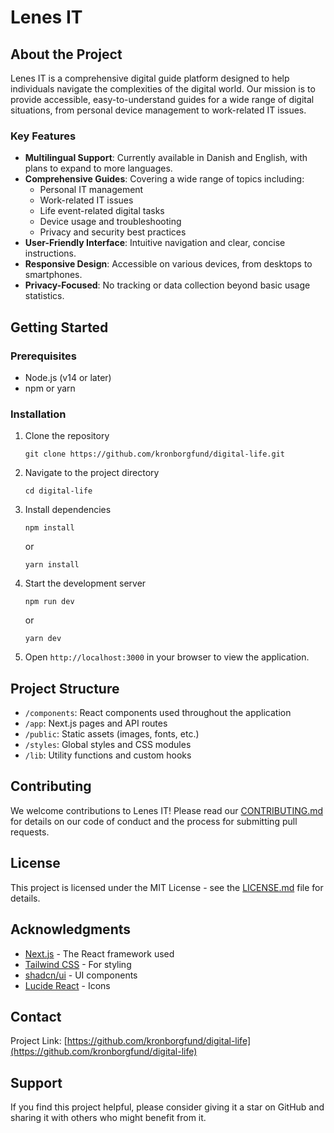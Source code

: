 # Lenes IT

## About the Project

Lenes IT is a comprehensive digital guide platform designed to help individuals navigate the complexities of the digital world. Our mission is to provide accessible, easy-to-understand guides for a wide range of digital situations, from personal device management to work-related IT issues.

### Key Features

- **Multilingual Support**: Currently available in Danish and English, with plans to expand to more languages.
- **Comprehensive Guides**: Covering a wide range of topics including:
  - Personal IT management
  - Work-related IT issues
  - Life event-related digital tasks
  - Device usage and troubleshooting
  - Privacy and security best practices
- **User-Friendly Interface**: Intuitive navigation and clear, concise instructions.
- **Responsive Design**: Accessible on various devices, from desktops to smartphones.
- **Privacy-Focused**: No tracking or data collection beyond basic usage statistics.

## Getting Started

### Prerequisites

- Node.js (v14 or later)
- npm or yarn

### Installation

1. Clone the repository

   ```
   git clone https://github.com/kronborgfund/digital-life.git
   ```

2. Navigate to the project directory

   ```
   cd digital-life
   ```

3. Install dependencies

   ```
   npm install
   ```

   or

   ```
   yarn install
   ```

4. Start the development server

   ```
   npm run dev
   ```

   or

   ```
   yarn dev
   ```

5. Open `http://localhost:3000` in your browser to view the application.

## Project Structure

- `/components`: React components used throughout the application
- `/app`: Next.js pages and API routes
- `/public`: Static assets (images, fonts, etc.)
- `/styles`: Global styles and CSS modules
- `/lib`: Utility functions and custom hooks

## Contributing

We welcome contributions to Lenes IT! Please read our [CONTRIBUTING.md](CONTRIBUTING.md) for details on our code of conduct and the process for submitting pull requests.

## License

This project is licensed under the MIT License - see the [LICENSE.md](LICENSE.md) file for details.

## Acknowledgments

- [Next.js](https://nextjs.org/) - The React framework used
- [Tailwind CSS](https://tailwindcss.com/) - For styling
- [shadcn/ui](https://ui.shadcn.com/) - UI components
- [Lucide React](https://lucide.dev/) - Icons

## Contact

Project Link: [https://github.com/kronborgfund/digital-life](https://github.com/kronborgfund/digital-life)

## Support

If you find this project helpful, please consider giving it a star on GitHub and sharing it with others who might benefit from it.
